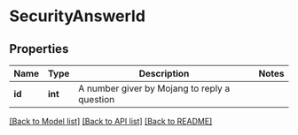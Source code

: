 # SecurityAnswerId

## Properties
Name | Type | Description | Notes
------------ | ------------- | ------------- | -------------
**id** | **int** | A number giver by Mojang to reply a question | 

[[Back to Model list]](../README.md#documentation-for-models) [[Back to API list]](../README.md#documentation-for-api-endpoints) [[Back to README]](../README.md)


